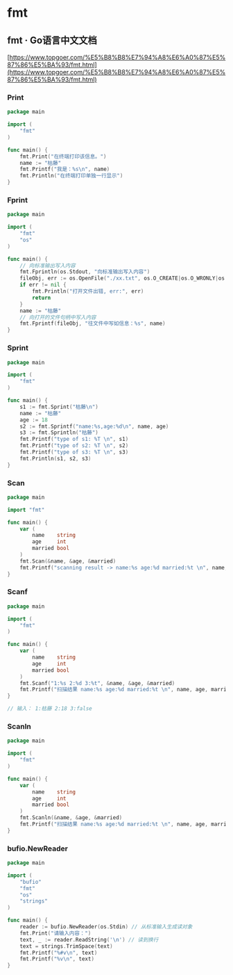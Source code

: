 # fmt

## fmt · Go语言中文文档

[https://www.topgoer.com/%E5%B8%B8%E7%94%A8%E6%A0%87%E5%87%86%E5%BA%93/fmt.html](https://www.topgoer.com/%E5%B8%B8%E7%94%A8%E6%A0%87%E5%87%86%E5%BA%93/fmt.html)

### Print

```go
package main

import (
	"fmt"
)

func main() {
	fmt.Print("在终端打印该信息。")
	name := "枯藤"
	fmt.Printf("我是：%s\n", name)
	fmt.Println("在终端打印单独一行显示")
}
```

### Fprint

```go
package main

import (
	"fmt"
	"os"
)

func main() {
	// 向标准输出写入内容
	fmt.Fprintln(os.Stdout, "向标准输出写入内容")
	fileObj, err := os.OpenFile("./xx.txt", os.O_CREATE|os.O_WRONLY|os.O_APPEND, 0644)
	if err != nil {
		fmt.Println("打开文件出错, err:", err)
		return
	}
	name := "枯藤"
	// 向打开的文件句柄中写入内容
	fmt.Fprintf(fileObj, "往文件中写如信息：%s", name)
}
```

### Sprint

```go
package main

import (
	"fmt"
)

func main() {
	s1 := fmt.Sprint("枯藤\n")
	name := "枯藤"
	age := 18
	s2 := fmt.Sprintf("name:%s,age:%d\n", name, age)
	s3 := fmt.Sprintln("枯藤")
	fmt.Printf("type of s1: %T \n", s1)
	fmt.Printf("type of s2: %T \n", s2)
	fmt.Printf("type of s3: %T \n", s3)
	fmt.Println(s1, s2, s3)
}
```

### Scan

```go
package main

import "fmt"

func main() {
	var (
		name    string
		age     int
		married bool
	)
	fmt.Scan(&name, &age, &married)
	fmt.Printf("scanning result -> name:%s age:%d married:%t \n", name, age, married)
}
```

### Scanf

```go
package main

import (
	"fmt"
)

func main() {
	var (
		name    string
		age     int
		married bool
	)
	fmt.Scanf("1:%s 2:%d 3:%t", &name, &age, &married)
	fmt.Printf("扫描结果 name:%s age:%d married:%t \n", name, age, married)
}

// 输入： 1:枯藤 2:18 3:false
```

### Scanln

```go
package main

import (
	"fmt"
)

func main() {
	var (
		name    string
		age     int
		married bool
	)
	fmt.Scanln(&name, &age, &married)
	fmt.Printf("扫描结果 name:%s age:%d married:%t \n", name, age, married)
}
```

### bufio.NewReader

```go
package main

import (
	"bufio"
	"fmt"
	"os"
	"strings"
)

func main() {
	reader := bufio.NewReader(os.Stdin) // 从标准输入生成读对象
	fmt.Print("请输入内容：")
	text, _ := reader.ReadString('\n') // 读到换行
	text = strings.TrimSpace(text)
	fmt.Printf("%#v\n", text)
	fmt.Printf("%v\n", text)
}
```

